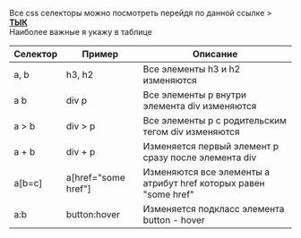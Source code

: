 Все css селекторы можно посмотреть перейдя по данной ссылке > <strong><a href="https://www.w3schools.com/cssref/css_selectors.asp">ТЫК</a></strong>
<br>Наиболее важные я укажу в таблице
<table>
    <thead>
        <tr>
            <th>Селектор</th>
            <th>Пример</th>
            <th>Описание</th>
        </tr>
    </thead>
    <tbody>
        <tr>
            <td>a, b</td>
            <td>h3, h2</td>
            <td>Все элементы h3 и h2 изменяются</td>
        </tr>
        <tr>
            <td>a b</td>
            <td>div p</td>
            <td>Все элементы p внутри элемента div изменяются</td>
        </tr>
        <tr>
            <td>a > b</td>
            <td>div > p</td>
            <td>Все элементы p с родительским тегом div изменяются</td>
        </tr>
        <tr>
            <td>a + b</td>
            <td>div + p</td>
            <td>Изменяется первый элемент p сразу после элемента div</td>
        </tr>
        <tr>
            <td>a[b=c]</td>
            <td>a[href="some href"]</td>
            <td>Изменяются все элементы a атрибут href которых равен "some href"</td>
        </tr>
        <tr>
            <td>a:b</td>
            <td>button:hover</td>
            <td>Изменяется подкласс элемента button - hover</td>
        </tr>
    </tbody>
</table>
